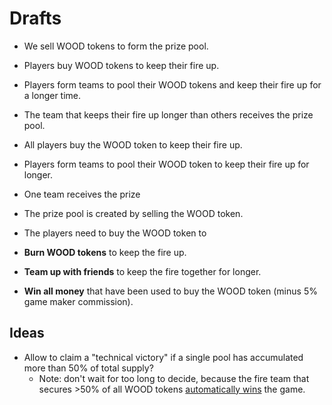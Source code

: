 # Drafts

* We sell WOOD tokens to form the prize pool.
* Players buy WOOD tokens to keep their fire up.
* Players form teams to pool their WOOD tokens and keep their fire up for a longer time.
* The team that keeps their fire up longer than others receives the prize pool. 

* All players buy the WOOD token to keep their fire up.
* Players form teams to pool their WOOD token to keep their fire up for longer.
* One team receives the prize 
* The prize pool is created by selling the WOOD token.
* The players need to buy the WOOD token to 

* **Burn WOOD tokens** to keep the fire up.
* **Team up with friends** to keep the fire together for longer.
* **Win all money** that have been used to buy the WOOD token (minus 5% game maker commission).

## Ideas

* Allow to claim a "technical victory" if a single pool has accumulated more than 50% of total supply?
  * Note: don't wait for too long to decide, because the fire team that secures >50% of all WOOD tokens [automatically wins](#how-to-win-automatically) the game.
